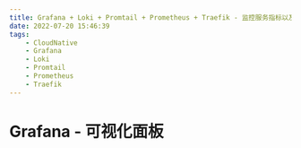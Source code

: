 ```yaml
---
title: Grafana + Loki + Promtail + Prometheus + Traefik - 监控服务指标以及日志告警
date: 2022-07-20 15:46:39
tags:
    - CloudNative
    - Grafana
    - Loki
    - Promtail
    - Prometheus
    - Traefik
---
```

# Grafana - 可视化面板

